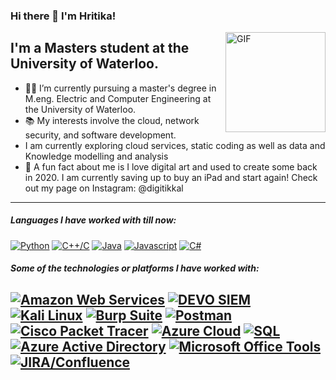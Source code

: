 
### Hi there 👋 I'm Hritika!
<img align="right" alt="GIF" height="160px" src="https://media3.giphy.com/media/ub8skCISGGNxCeZTNb/giphy.gif" />

## I'm a Masters student at the University of Waterloo.

- 👨‍💻 I’m currently pursuing a master's degree in M.eng. Electric and Computer Engineering at the University of Waterloo.
- 📚 My interests involve the cloud, network security, and software development.
- I am currently exploring cloud services, static coding as well as data and Knowledge modelling and analysis
- :dizzy: A fun fact about me is I love digital art and used to create some back in 2020. I am currently saving up to buy an iPad and start again! Check out my page on Instagram: @digitikkal

--- 

##### Languages I have worked with till now:
[![Python](https://img.shields.io/badge/Python-87CEEB?style=for-the-badge&logo=python&logoColor=white)](https://www.python.org/)
[![C++/C](https://img.shields.io/badge/C++/C-FFB6C1?style=for-the-badge&logo=c%2B%2B&logoColor=white)](https://en.wikipedia.org/wiki/C%2B%2B)
[![Java](https://img.shields.io/badge/Java-FFD700?style=for-the-badge&logo=java&logoColor=white)](https://www.java.com/)
[![Javascript](https://img.shields.io/badge/Javascript-90EE90?style=for-the-badge&logo=javascript&logoColor=white)](https://developer.mozilla.org/en-US/docs/Web/JavaScript)
[![C#](https://img.shields.io/badge/C%23-FFA07A?style=for-the-badge&logo=c-sharp&logoColor=white)](https://docs.microsoft.com/en-us/dotnet/csharp/)

##### Some of the technologies or platforms I have worked with:
[![Amazon Web Services](https://img.shields.io/badge/Azure_Active_Directory-4682B4?style=for-the-badge&logo=microsoft-azure&logoColor=white)]([https://azure.microsoft.com/](https://aws.amazon.com/what-is-cloud-computing/?gclid=Cj0KCQiAkJO8BhCGARIsAMkswyitB0ZKsPLyHF-E0WzfleS5u_GpzVMo0zVEgVsCDczXLf4efFdMVKkaAlksEALw_wcB&trk=14a4002d-4936-4343-8211-b5a150ca592b&sc_channel=ps&ef_id=Cj0KCQiAkJO8BhCGARIsAMkswyitB0ZKsPLyHF-E0WzfleS5u_GpzVMo0zVEgVsCDczXLf4efFdMVKkaAlksEALw_wcB:G:s&s_kwcid=AL!4422!3!453325184782!e!!g!!aws!10712784856!111477279771))
[![DEVO SIEM](https://img.shields.io/badge/Microsoft_Office_Tools-778899?style=for-the-badge&logo=microsoft&logoColor=white)]([https://www.microsoft.com/en-us/microsoft-365/get-started-with-office-2019](https://www.devo.com/))
[![Kali Linux](https://img.shields.io/badge/Kali_Linux-8A2BE2?style=for-the-badge&logo=kali-linux&logoColor=white)](https://www.kali.org/)
[![Burp Suite](https://img.shields.io/badge/Burp_Suite-FFD700?style=for-the-badge&logo=burp-suite&logoColor=white)](https://portswigger.net/burp)
[![Postman](https://img.shields.io/badge/Postman-87CEEB?style=for-the-badge&logo=postman&logoColor=white)](https://www.postman.com/)
[![Cisco Packet Tracer](https://img.shields.io/badge/Cisco_Packet_Tracer-00FA9A?style=for-the-badge&logo=cisco&logoColor=white)](https://www.netacad.com/courses/packet-tracer)
[![Azure Cloud](https://img.shields.io/badge/Azure_Cloud-00BFFF?style=for-the-badge&logo=microsoft-azure&logoColor=white)](https://azure.microsoft.com/)
[![SQL](https://img.shields.io/badge/Postman-87CEEB?style=for-the-badge&logo=postman&logoColor=white)]([https://www.postman.com/](https://www.mysql.com/))
[![Azure Active Directory](https://img.shields.io/badge/Azure_Active_Directory-4682B4?style=for-the-badge&logo=microsoft-azure&logoColor=white)](https://azure.microsoft.com/)
[![Microsoft Office Tools](https://img.shields.io/badge/Microsoft_Office_Tools-778899?style=for-the-badge&logo=microsoft&logoColor=white)](https://www.microsoft.com/en-us/microsoft-365/get-started-with-office-2019)
[![JIRA/Confluence](https://img.shields.io/badge/Kali_Linux-8A2BE2?style=for-the-badge&logo=kali-linux&logoColor=white)]([https://www.kali.org/](https://www.atlassian.com/software/confluence/jira-integration))
---
